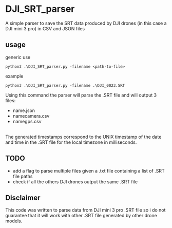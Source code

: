 # DJI_SRT_parser
A simple parser to save the SRT data produced by DJI drones (in this case a DJI mini 3 pro) in CSV and JSON files

## usage
generic use
```
python3 .\DJI_SRT_parser.py -filename <path-to-file>
```
example 
```
python3 .\DJI_SRT_parser.py -filename .\DJI_0023.SRT
```
Using this command the parser will parse the .SRT file and will output 3 files:
  - name.json
  - namecamera.csv
  - namegps.csv
<br>
The generated timestamps correspond to the UNIX timestamp of the date and time in the .SRT file for the local timezone in milliseconds.


## TODO
- add a flag to parse multiple files given a .txt file containing a list of .SRT file paths
- check if all the others DJI drones output the same .SRT file

## Disclaimer 
This code was written to parse data from DJI mini 3 pro .SRT file so i do not guarantee that it will work with other .SRT file generated by other drone models.<br>
